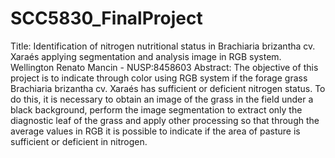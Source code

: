 # SCC5830_FinalProject

Title: Identification of nitrogen nutritional status in Brachiaria brizantha cv. Xaraés applying segmentation and analysis image in RGB system.
Wellington Renato Mancin - NUSP:8458603
Abstract: The objective of this project is to indicate through color using RGB system if the forage grass Brachiaria brizantha cv. Xaraés has sufficient or deficient nitrogen status. To do this, it is necessary to obtain an image of the grass in the field under a black background, perform the image segmentation to extract only the diagnostic leaf of the grass and apply other processing so that through the average values in RGB it is possible to indicate if the area of pasture is sufficient or deficient in nitrogen.
